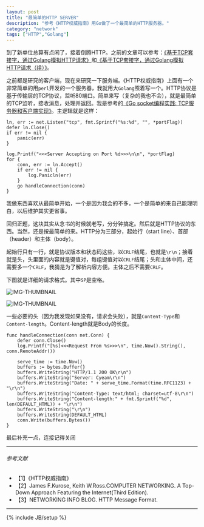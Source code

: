 ```yaml
---
layout: post
title: "最简单的HTTP SERVER"
description: "参考《HTTP权威指南》用Go做了一个最简单的HTTP服务器。"
category: "network"
tags: ["HTTP","Golang"]
---
```


到了新单位总算有点闲了，接着倒腾HTTP。之前的文章可以参考：[《基于TCP套接字，通过Golang模拟HTTP请求》](http://blog.cyeam.com/network/2014/09/28/go_http/)和[《基于TCP套接字，通过Golang模拟HTTP请求（续）》](http://blog.cyeam.com/network/2014/09/29/go_http2/)。

之前都是研究的客户端，现在来研究一下服务端。《HTTP权威指南》上面有一个非常简单的用`perl`开发的一个服务器，我就用大`Golang`照着写一个。HTTP协议是基于传输层的TCP协议，监听80端口。简单来写（复杂的我也不会），就是最简单的TCP监听，接收消息，处理并返回。我是参考的[《Go socket编程实践: TCP服务器和客户端实现》](http://colobu.com/2014/12/02/go-socket-programming-TCP/)。主逻辑就是这样：

	ln, err := net.Listen("tcp", fmt.Sprintf("%s:%d", "", *portFlag))
	defer ln.Close()
	if err != nil {
		panic(err)
	}

	log.Printf("<<<Server Accepting on Port %d>>>\n\n", *portFlag)
	for {
		conn, err := ln.Accept()
		if err != nil {
			log.Panicln(err)
		}
		go handleConnection(conn)
	}
	
我做东西喜欢从最简单开始，一个是因为我会的不多，一个是简单的来自己能理明白，以后维护其实更省事。

回归正题，这块其实从念书的时候就老写，分分钟搞定。然后就是HTTP协议的东西。当然，还是按最简单的来。HTTP分为三部分，起始行（start line）、首部（header）和主体（body）。

起始行只有一行，就是协议版本和状态码这些，以`CRLF`结尾，也就是`\r\n`；接着就是头，头里面的内容就是键值对，每组键值对以`CRLF`结尾；头和主体中间，还需要多一个`CRLF`，我猜是为了解析内容方便。主体之后不需要`CRLF`。

下图就是详细的请求格式。其中`SP`是空格。

![IMG-THUMBNAIL](https://res.cloudinary.com/cyeam/image/upload/v1537933530/cyeam/General%20format%20of%20an%20HTTP%20request%20message.JPG	)

![IMG-THUMBNAIL](https://res.cloudinary.com/cyeam/image/upload/v1537933530/cyeam/General%20format%20of%20an%20HTTP%20response%20message.JPG	)

一些必要的头（因为我发现如果没有，请求会失败），就是`Content-Type`和`Content-length`。Content-length就是Body的长度。

    func handleConnection(conn net.Conn) {
    	defer conn.Close()
    	log.Printf("[%s]<<<Request From %s>>>\n", time.Now().String(), conn.RemoteAddr())
    
    	serve_time := time.Now()
    	buffers := bytes.Buffer{}
    	buffers.WriteString("HTTP/1.1 200 OK\r\n")
    	buffers.WriteString("Server: Cyeam\r\n")
    	buffers.WriteString("Date: " + serve_time.Format(time.RFC1123) + "\r\n")
    	buffers.WriteString("Content-Type: text/html; charset=utf-8\r\n")
    	buffers.WriteString("Content-length:" + fmt.Sprintf("%d", len(DEFAULT_HTML)) + "\r\n")
    	buffers.WriteString("\r\n")
    	buffers.WriteString(DEFAULT_HTML)
    	conn.Write(buffers.Bytes())
    }
    
最后补充一点，连接记得关闭

---

###### *参考文献*
+ 【1】《HTTP权威指南》
+ 【2】James F.Kurose, Keith W.Ross.COMPUTER NETWORKING. A Top-Down Approach Featuring the Internet(Third Edition).
+ 【3】NETWORKING INFO BLOG. HTTP Message Format.

---

{% include JB/setup %}
